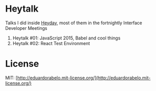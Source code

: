# Heytalk

Talks I did inside [Heyday](http://heyday.co.nz), most of them in the fortnightly Interface Developer Meetings

1. Heytalk #01: JavaScript 2015, Babel and cool things
2. Heytalk #02: React Test Environment

# License
MIT: [http://eduardorabelo.mit-license.org/](http://eduardorabelo.mit-license.org/)
